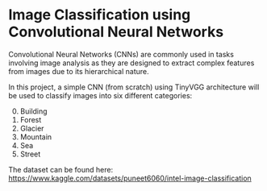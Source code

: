 # Image Classification using Convolutional Neural Networks

Convolutional Neural Networks (CNNs) are commonly used in tasks involving image analysis as they are designed to extract complex features from images due to its hierarchical nature.

In this project, a simple CNN (from scratch) using TinyVGG architecture will be used to classify images into six different categories:

0. Building
1. Forest
2. Glacier
3. Mountain
4. Sea
5. Street
   
The dataset can be found here: https://www.kaggle.com/datasets/puneet6060/intel-image-classification
